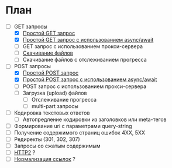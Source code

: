 ﻿# План

- [ ] GET запросы
  - [x] [Простой GET запрос](01-get.md)
  - [x] [Простой GET запрос c использованием async/await](02-get-async.md)
  - [ ] GET запрос с использованием прокси-сервера
  - [ ] [Скачивание файлов](05-get-download-file.md)
  - [ ] Скачивание файлов с отслеживанием прогресса
- [ ] POST запросы
  - [x] [Простой POST запрос](03-post.md)
  - [x] [Простой POST запрос c использованием async/await](04-post-async.md)
  - [ ] POST запрос с использованием прокси-сервера
  - [ ] Загрузка (upload) файлов
    - [ ] Отслеживание прогресса
    - [ ] multi-part запросы
- [ ] Кодировка текстовых ответов
  - [ ] Автопредление кодировки из заголовков или meta-тегов
- [ ] Формирование uri с параметрами query-string
- [ ] Получение содержимого страниц ошибок 4XX, 5XX
- [ ] Редиректы (301, 302, 307)
- [ ] Запросы со сжатым содержимым
- [ ] [HTTP2](99-http2.md) ?
- [ ] [Нормализация ссылок](98-uri-normalization.md) ?
